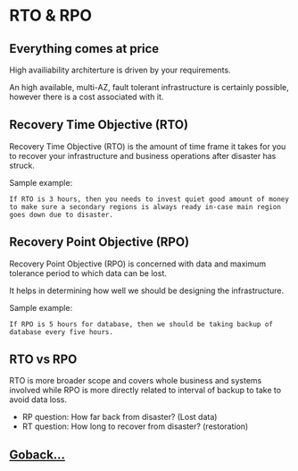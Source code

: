 # RTO & RPO

## Everything comes at price

High availiability architerture is driven by your requirements.

An high available, multi-AZ, fault tolerant infrastructure is certainly possible, however there is a cost associated with it.

## Recovery Time Objective (RTO)

Recovery Time Objective (RTO) is the amount of time frame it takes for you to recover your infrastructure and business operations after disaster has struck.

Sample example:

    If RTO is 3 hours, then you needs to invest quiet good amount of money to make sure a secondary regions is always ready in-case main region goes down due to disaster.

## Recovery Point Objective (RPO)

Recovery Point Objective (RPO) is concerned with data and maximum tolerance period to which data can be lost.

It helps in determining how well we should be designing the infrastructure. 

Sample example:

    If RPO is 5 hours for database, then we should be taking backup of database every five hours.

## RTO vs RPO

RTO is more broader scope and covers whole business and systems involved while RPO is more directly related to interval of backup to take to avoid data loss.

- RP question: How far back from disaster? (Lost data)
- RT question: How long to recover from disaster? (restoration)

## [Goback...](./index.md)